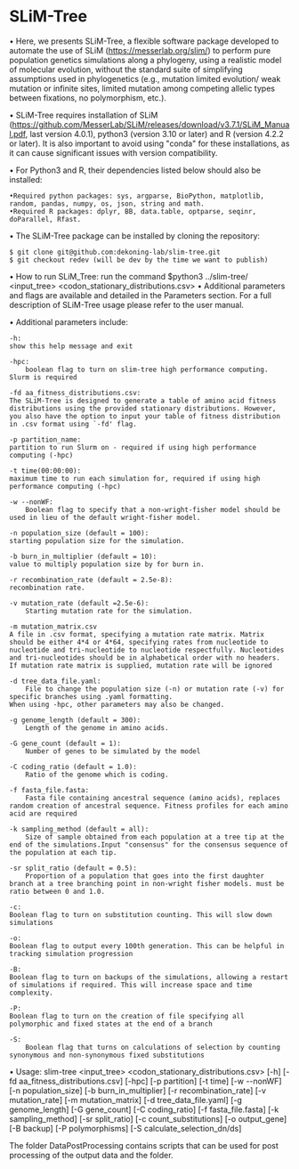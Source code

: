 # SLiM-Tree

• Here, we presents SLiM-Tree, a flexible software package developed to automate the use of SLiM (https://messerlab.org/slim/) to perform pure population genetics simulations along a phylogeny, using a realistic model of molecular evolution, without the standard suite of simplifying assumptions used in phylogenetics (e.g., mutation limited evolution/ weak mutation or infinite sites, limited mutation among competing allelic types between fixations, no polymorphism, etc.).


• SLiM-Tree requires installation of SLiM (https://github.com/MesserLab/SLiM/releases/download/v3.7.1/SLiM_Manual.pdf, last version 4.0.1), python3 (version 3.10 or later) and R (version 4.2.2 or later). It is also important to avoid using "conda" for these installations, as it can cause significant issues with version compatibility.

• For Python3 and R, their dependencies listed below should also be installed:

	•Required python packages: sys, argparse, BioPython, matplotlib, random, pandas, numpy, os, json, string and math.
 	•Required R packages: dplyr, BB, data.table, optparse, seqinr, doParallel, Rfast.

• The SLiM-Tree package can be installed by cloning the repository:

	$ git clone git@github.com:dekoning-lab/slim-tree.git
	$ git checkout redev (will be dev by the time we want to publish)

• How to run SLiM_Tree: run the command $python3 ../slim-tree/ <input_tree> <codon_stationary_distributions.csv> 
• Additional parameters and flags are available and detailed in the Parameters section. For a full description of SLiM-Tree usage please refer to the user manual. 

• Additional parameters include:
	
  	-h: 
   	show this help message and exit
   	
	-hpc: 
     	boolean flag to turn on slim-tree high performance computing. Slurm is required

	-fd aa_fitness_distributions.csv:
 	The SLiM-Tree is designed to generate a table of amino acid fitness distributions using the provided stationary distributions. However, you also have the option to input your table of fitness distribution in .csv format using `-fd' flag.
	  
	-p partition_name:
 	partition to run Slurm on - required if using high performance computing (-hpc)
	  
	-t time(00:00:00):
 	maximum time to run each simulation for, required if using high performance computing (-hpc)

   	-w --nonWF:          
    	Boolean flag to specify that a non-wright-fisher model should be used in lieu of the default wright-fisher model. 
  
 	-n population_size (default = 100): 
  	starting population size for the simulation. 

  	-b burn_in_multiplier (default = 10):
   	value to multiply population size by for burn in.

	-r recombination_rate (default = 2.5e-8):
 	recombination rate. 

 	-v mutation_rate (default =2.5e-6):
        Starting mutation rate for the simulation.

	-m mutation_matrix.csv
	A file in .csv format, specifying a mutation rate matrix. Matrix should be either 4*4 or 4*64, specifying rates from nucleotide to nucleotide and tri-nucleotide to nucleotide respectfully. Nucleotides and tri-nucleotides should be in alphabetical order with no headers. If mutation rate matrix is supplied, mutation rate will be ignored
  
   	-d tree_data_file.yaml:
        File to change the population size (-n) or mutation rate (-v) for specific branches using .yaml formatting. 
	When using -hpc, other parameters may also be changed.
			
	-g genome_length (default = 300):
        Length of the genome in amino acids.
			
  	-G gene_count (default = 1):
        Number of genes to be simulated by the model
			
  	-C coding_ratio (default = 1.0):
        Ratio of the genome which is coding.
			
  	-f fasta_file.fasta:
        Fasta file containing ancestral sequence (amino acids), replaces random creation of ancestral sequence. Fitness profiles for each amino acid are required
			
  	-k sampling_method (default = all):
        Size of sample obtained from each population at a tree tip at the end of the simulations.Input "consensus" for the consensus sequence of the population at each tip. 
			
 	-sr split_ratio (default = 0.5):
        Proportion of a population that goes into the first daughter branch at a tree branching point in non-wright fisher models. must be ratio between 0 and 1.0. 
			
  	-c:      
   	Boolean flag to turn on substitution counting. This will slow down simulations
   
  	-o:
   	Boolean flag to output every 100th generation. This can be helpful in tracking simulation progression
   
  	-B: 
   	Boolean flag to turn on backups of the simulations, allowing a restart of simulations if required. This will increase space and time complexity. 
			
  	-P:
   	Boolean flag to turn on the creation of file specifying all polymorphic and fixed states at the end of a branch
   
  	-S:
        Boolean flag that turns on calculations of selection by counting synonymous and non-synonymous fixed substitutions


• Usage: slim-tree <input_tree> <codon_stationary_distributions.csv> [-h] [-fd aa_fitness_distributions.csv] 
	[-hpc] [-p partition] [-t time] [-w --nonWF] [-n population_size] [-b burn_in_multiplier]
        [-r recombination_rate] [-v mutation_rate] [-m mutation_matrix] [-d tree_data_file.yaml] [-g genome_length] [-G gene_count]
        [-C coding_ratio] [-f fasta_file.fasta] [-k sampling_method] [-sr split_ratio] [-c count_substitutions] [-o output_gene] 
	[-B backup] [-P polymorphisms] [-S calculate_selection_dn/ds]


The folder DataPostProcessing contains scripts that can be used for post processing of the output data and the folder. 
